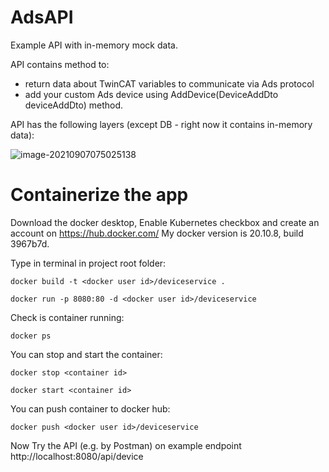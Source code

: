 # AdsAPI

Example API with in-memory mock data.

API contains method to:

- return data about TwinCAT variables to communicate via Ads protocol 
- add your custom Ads device using AddDevice(DeviceAddDto deviceAddDto) method.

API has the following layers (except DB - right now it contains in-memory data):

![image-20210907075025138](C:\Users\rsendecki\AppData\Roaming\Typora\typora-user-images\image-20210907075025138.png)





# **Containerize the app**

Download the docker desktop, Enable Kubernetes checkbox and create an account on https://hub.docker.com/
My docker version is 20.10.8, build 3967b7d.

Type in terminal in project root folder:

`docker build -t <docker user id>/deviceservice .`

`docker run -p 8080:80 -d <docker user id>/deviceservice `

Check is container running:

`docker ps`

You can stop and start the container:

`docker stop <container id>`

`docker start <container id>`

You can push container to docker hub:

`docker push <docker user id>/deviceservice`



Now Try the API (e.g. by Postman) on example endpoint http://localhost:8080/api/device



